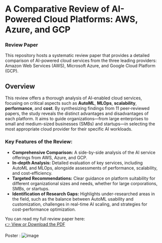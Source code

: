 # A Comparative Review of AI-Powered Cloud Platforms: AWS, Azure, and GCP

### **Review Paper**

This repository hosts a systematic review paper that provides a detailed comparison of AI-powered cloud services from the three leading providers: Amazon Web Services (AWS), Microsoft Azure, and Google Cloud Platform (GCP).

## Overview

This review offers a thorough analysis of AI-enabled cloud services, focusing on critical aspects such as **AutoML**, **MLOps**, **scalability**, **performance**, and **cost**. By synthesizing findings from 11 peer-reviewed papers, the study reveals the distinct advantages and disadvantages of each platform. It aims to guide organizations—from large enterprises to small and medium-sized businesses (SMBs) and startups—in selecting the most appropriate cloud provider for their specific AI workloads.

### Key Features of the Review:

*   **Comprehensive Comparison:** A side-by-side analysis of the AI service offerings from AWS, Azure, and GCP.
*   **In-depth Analysis:** Detailed evaluation of key services, including AutoML and MLOps, alongside assessments of performance, scalability, and cost-efficiency.
*   **Targeted Recommendations:** Clear guidance on platform suitability for different organizational sizes and needs, whether for large corporations, SMBs, or startups.
*   **Identification of Research Gaps:** Highlights under-researched areas in the field, such as the balance between AutoML usability and customization, challenges in real-time AI scaling, and strategies for cost-performance optimization.

You can read my full review paper here:  
[👉 View or Download the PDF](./Review-Paper-Mareer.pdf)

Poster :
![image](./poster.jpg)


